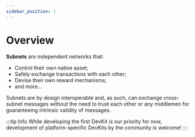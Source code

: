 ```yaml
---
sidebar_position: 1
---
```


# Overview

**Subnets** are independent networks that:

- Control their own native asset;
- Safely exchange transactions with each other;
- Devise their own reward mechanisms;
- and more...

Subnets are by design interoperable and, as such, can exchange cross-subnet messages without the need to trust each other or any middlemen for guaranteeing intrinsic validity of messages.

:::tip Info
While developing the first DevKit is our priority for now, development of platform-specific DevKits by the community is welcome!
:::
